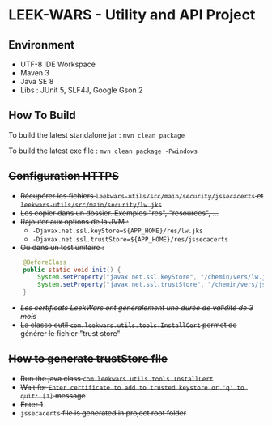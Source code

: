 # LEEK-WARS - Utility and API Project

## Environment

* UTF-8 IDE Workspace
* Maven 3
* Java SE 8
* Libs : JUnit 5, SLF4J, Google Gson 2

## How To Build

To build the latest standalone jar : `mvn clean package`

To build the latest exe file : `mvn clean package -Pwindows`

## ~~Configuration HTTPS~~

* ~~Récupérer les fichiers `leekwars-utils/src/main/security/jssecacerts` et `leekwars-utils/src/main/security/lw.jks`~~
* ~~Les copier dans un dossier. Exemples "res", "resources",  ...~~
* ~~Rajouter aux options de la JVM :~~
    * `-Djavax.net.ssl.keyStore=${APP_HOME}/res/lw.jks`
    * `-Djavax.net.ssl.trustStore=${APP_HOME}/res/jssecacerts`
* ~~Ou dans un test unitaire :~~

```java
	@BeforeClass
	public static void init() {
		System.setProperty("javax.net.ssl.keyStore", "/chemin/vers/lw.jks");
		System.setProperty("javax.net.ssl.trustStore", "/chemin/vers/jssecacerts");
	}
```
* ~~_Les certificats LeekWars ont généralement une durée de validité de 3 mois_~~
* ~~La classe outil `com.leekwars.utils.tools.InstallCert` permet de générer le fichier "trust store"~~

## ~~How to generate trustStore file~~

* ~~Run the java class `com.leekwars.utils.tools.InstallCert`~~
* ~~Wait for `Enter certificate to add to trusted keystore or 'q' to quit: [1]` message~~
* ~~Enter 1~~
* ~~`jssecacerts` file is generated in project root folder~~
